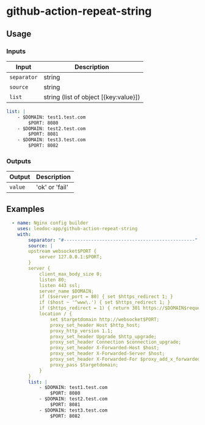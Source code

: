 # github-action-repeat-string

## Usage

### Inputs

| Input                  | Description                                                                              |
| ---------------------- | ---------------------------------------------------------------------------------------- |
| `separator`            | string                                                                                   |
| `source`               | string                                                                                   |
| `list`                 | string (list of object [{key:value}])                                                    |


```yaml
list: |
    - $DOMAIN: test1.test.com
        $PORT: 8080
    - $DOMAIN: test2.test.com
        $PORT: 8081
    - $DOMAIN: test3.test.com
        $PORT: 8082
```

### Outputs

| Output          | Description                                 |
| --------------- | ------------------------------------------- |
| `value`         | 'ok' or 'fail'                              |


## Examples

```yaml
  - name: Nginx config builder
    uses: leodoc-app/github-action-repeat-string
    with:
        separator: "#------------------------------------------------"
        source: |
        upstream websocket$PORT {
            server 127.0.0.1:$PORT;
        }
        server {
            client_max_body_size 0;
            listen 80;
            listen 443 ssl;
            server_name $DOMAIN;
            if ($server_port = 80) { set $https_redirect 1; }
            if ($host ~ '^www\.') { set $https_redirect 1; }
            if ($https_redirect = 1) { return 301 https://$DOMAIN$request_uri; }
            location / {
                set $targetdomain http://websocket$PORT;
                proxy_set_header Host $http_host;
                proxy_http_version 1.1;
                proxy_set_header Upgrade $http_upgrade;
                proxy_set_header Connection $connection_upgrade;
                proxy_set_header X-Forwarded-Host $host;
                proxy_set_header X-Forwarded-Server $host;
                proxy_set_header X-Forwarded-For $proxy_add_x_forwarded_for;
                proxy_pass $targetdomain;
            }
        }
        list: |
            - $DOMAIN: test1.test.com
                $PORT: 8080
            - $DOMAIN: test2.test.com
                $PORT: 8081
            - $DOMAIN: test3.test.com
                $PORT: 8082
```
